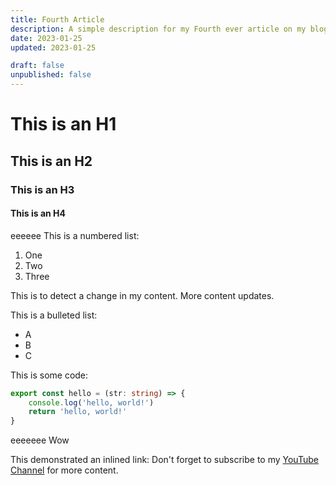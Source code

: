 ```yaml
---
title: Fourth Article
description: A simple description for my Fourth ever article on my blog. Join me as we explore the world of blogging.
date: 2023-01-25
updated: 2023-01-25

draft: false
unpublished: false
---
```


# This is an H1
## This is an H2
### This is an H3
#### This is an H4
eeeeee
This is a numbered list:
1. One
2. Two
3. Three

This is to detect a change in my content. More content updates.

This is a bulleted list:
- A
- B
- C

This is some code:
```typescript
export const hello = (str: string) => {
    console.log('hello, world!')
    return 'hello, world!'
}
```
eeeeeee
Wow

This demonstrated an inlined link:
Don't forget to subscribe to my [YouTube Channel](https://youtube.com/@huntabyte) for more content.